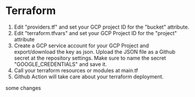 # Terraform
1. Edit "providers.tf" and set your GCP project ID for the "bucket" attribute.
2. Edit "terraform.tfvars" and set your GCP Project ID for the "project" attribute
3. Create a GCP service account for your GCP Project and export/download the key as json. Upload the JSON file as a Github secret at the repository settings. Make sure to name the secret "GOOGLE_CREDENTIALS" and save it.
4. Call your terraform resources or modules at main.tf
5. Github Action will take care about your terraform deployment.

some changes